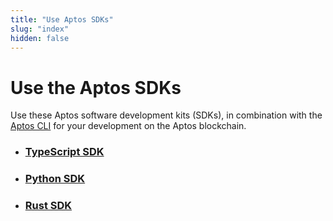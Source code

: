 ```yaml
---
title: "Use Aptos SDKs"
slug: "index"
hidden: false
---
```


# Use the Aptos SDKs

Use these Aptos software development kits (SDKs), in combination with the [Aptos CLI](/cli-tools/aptos-cli-tool/use-aptos-cli.md) for your development on the Aptos blockchain. 

- ### [TypeScript SDK](ts-sdk/index.md)

- ### [Python SDK](python-sdk.md)

- ### [Rust SDK](rust-sdk.md)
